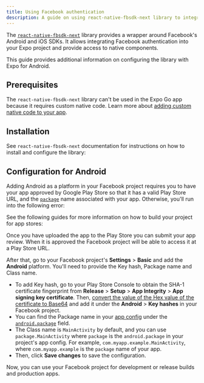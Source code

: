 ```yaml
---
title: Using Facebook authentication
description: A guide on using react-native-fbsdk-next library to integrate Facebook authentication in your Expo project.
---
```


The [`react-native-fbsdk-next`](https://github.com/thebergamo/react-native-fbsdk-next/) library provides a wrapper around Facebook's Android and iOS SDKs. It allows integrating Facebook authentication into your Expo project and provide access to native components.

This guide provides additional information on configuring the library with Expo for Android.

## Prerequisites

The `react-native-fbsdk-next` library can't be used in the Expo Go app because it requires custom native code. Learn more about [adding custom native code to your app](/workflow/customizing/).

## Installation

See `react-native-fbsdk-next` documentation for instructions on how to install and configure the library:

## Configuration for Android

Adding Android as a platform in your Facebook project requires you to have your app approved by Google Play Store so that it has a valid Play Store URL, and the [`package`](/versions/latest/config/app/#package) name associated with your app. Otherwise, you'll run into the following error:

See the following guides for more information on how to build your project for app stores:

Once you have uploaded the app to the Play Store you can submit your app review. When it is approved the Facebook project will be able to access it at a Play Store URL.

After that, go to your Facebook project's **Settings** > **Basic** and add the **Android** platform. You'll need to provide the Key hash, Package name and Class name.

- To add Key hash, go to your Play Store Console to obtain the SHA-1 certificate fingerprint from **Release** > **Setup** > **App Integrity** > **App signing key certificate**. Then, [convert the value of the Hex value of the certificate to Base64](https://base64.guru/converter/encode/hex) and add it under the **Android** > **Key hashes** in your Facebook project.
- You can find the Package name in your [app config](/versions/latest/config/app) under the [`android.package`](/versions/latest/config/app/#package) field.
- The Class name is `MainActivity` by default, and you can use `package.MainActivity` where `package` is the `android.package` in your project's app config. For example, `com.myapp.example.MainActivity`, where `com.myapp.example` is the `package` name of your app.
- Then, click **Save changes** to save the configuration.

Now, you can use your Facebook project for development or release builds and production apps.